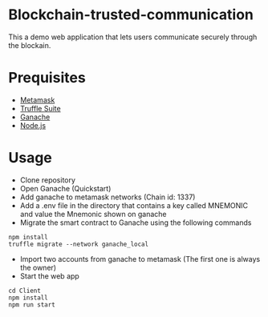# Blockchain-trusted-communication
This a demo web application that lets users communicate securely through the blockain. 

# Prequisites
- [Metamask](https://metamask.io)
- [Truffle Suite](https://trufflesuite.com)
- [Ganache](https://trufflesuite.com/ganache/)
- [Node.js](https://nodejs.org/en/)

# Usage
- Clone repository
- Open Ganache (Quickstart)
- Add ganache to metamask networks (Chain id: 1337)
- Add a .env file in the directory that contains a key called MNEMONIC and value the Mnemonic shown on ganache
- Migrate the smart contract to Ganache using the following commands
```
npm install
truffle migrate --network ganache_local
```
- Import two accounts from ganache to metamask (The first one is always the owner) 
- Start the web app 
```
cd Client
npm install
npm run start
```
